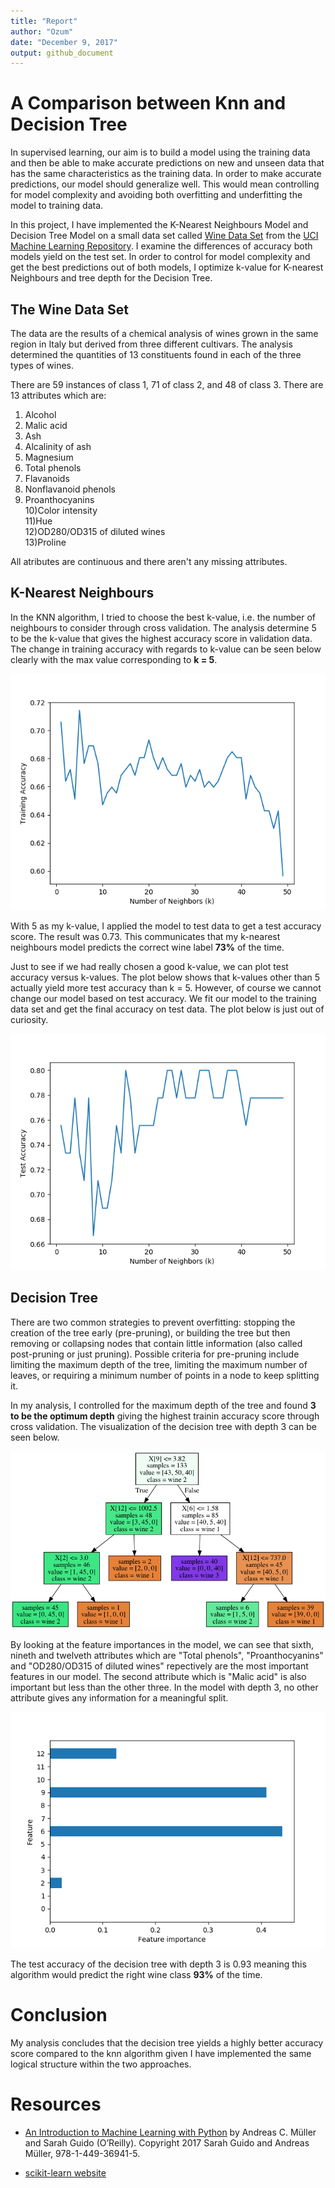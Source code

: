 ```yaml
---
title: "Report"
author: "Ozum"
date: "December 9, 2017"
output: github_document
---
```




# A Comparison between Knn and Decision Tree

In supervised learning, our aim is to build a model using the training data and then be able to make accurate predictions on new and unseen data that has the same characteristics as the training data. In order to make accurate predictions, our model should generalize well. This would mean controlling for model complexity and avoiding both overfitting and underfitting the model to training data. 

In this project, I have implemented the K-Nearest Neighbours Model and Decision Tree Model on a small data set called [Wine Data Set](https://archive.ics.uci.edu/ml/datasets/wine) from the [UCI Machine Learning Repository](https://archive.ics.uci.edu/ml/index.php). I examine the differences of accuracy both models yield on the test set. In order to control for model complexity and get the best predictions out of both models, I optimize k-value for K-nearest Neighbours and tree depth for the Decision Tree.

## The Wine Data Set

The data are the results of a chemical analysis of wines grown in the same region in Italy but derived from three different cultivars. The analysis determined the quantities of 13 constituents found in each of the three types of wines. 

There are 59 instances of class 1, 71 of class 2, and 48 of class 3. There are 13 attributes which are:

1) Alcohol  
2) Malic acid  
3) Ash  
4) Alcalinity of ash    
5) Magnesium  
6) Total phenols  
7) Flavanoids  
8) Nonflavanoid phenols  
9) Proanthocyanins  
10)Color intensity  
11)Hue  
12)OD280/OD315 of diluted wines  
13)Proline  

All atributes are continuous and there aren't any missing attributes.

## K-Nearest Neighbours

In the KNN algorithm, I tried to choose the best k-value, i.e. the number of neighbours to consider through cross validation. The analysis determine 5 to be the k-value that gives the highest accuracy score in validation data. The change in training accuracy with regards to k-value can be seen below clearly with the max value corresponding to __k = 5__.

![](../results/trainingaccuracy_vs_k.png)

With 5 as my k-value, I applied the model to test data to get a test accuracy score. The result was 0.73. This communicates that my k-nearest neighbours model predicts the correct wine label __73%__ of the time.

Just to see if we had really chosen a good k-value, we can plot test accuracy versus k-values. The plot below shows that k-values other than 5 actually yield more test accuracy than k = 5. However, of course we cannot change our model based on test accuracy. We fit our model to the training data set and get the final accuracy on test data. The plot below is just out of curiosity.

![](../results/testaccuracy_vs_k.png)


## Decision Tree

There are two common strategies to prevent overfitting: stopping the creation of the tree early (pre-pruning), or building the tree but then removing or collapsing nodes that contain little information (also called post-pruning or just pruning). Possible criteria for pre-pruning include limiting the maximum depth of the tree, limiting the maximum number of leaves, or requiring a minimum number of points in a node to keep splitting it.

In my analysis, I controlled for the maximum depth of the tree and found __3 to be the optimum depth__ giving the highest trainin accuracy score through cross validation. The visualization of the decision tree with depth 3 can be seen below.

![](../results/tree.png)

By looking at the feature importances in the model, we can see that sixth, nineth and twelveth attributes which are "Total phenols", "Proanthocyanins" and "OD280/OD315 of diluted wines" repectively are the most important features in our model. The second attribute which is "Malic acid" is also important but less than the other three. In the model with depth 3, no other attribute gives any information for a meaningful split.

![](../results/feature_importances.png)

The test accuracy of the decision tree with depth 3 is 0.93 meaning this algorithm would predict the right wine class __93%__ of the time.

# Conclusion
My analysis concludes that the decision tree yields a highly better accuracy score compared to the knn algorithm given I have implemented the same logical structure within the two approaches. 

# Resources

- [An Introduction to Machine Learning with Python](https://www.safaribooksonline.com/library/view/introduction-to-machine/9781449369880/) by Andreas C. Müller and Sarah Guido (O’Reilly). Copyright 2017 Sarah Guido and Andreas Müller, 978-1-449-36941-5.

- [scikit-learn website](http://scikit-learn.org/stable/index.html)
